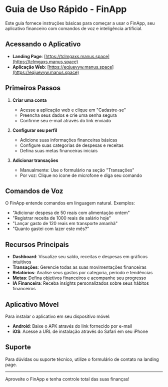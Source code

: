 # Guia de Uso Rápido - FinApp

Este guia fornece instruções básicas para começar a usar o FinApp, seu aplicativo financeiro com comandos de voz e inteligência artificial.

## Acessando o Aplicativo

- **Landing Page**: [https://tclmgaxs.manus.space](https://tclmgaxs.manus.space)
- **Aplicação Web**: [https://eqjuevyw.manus.space](https://eqjuevyw.manus.space)

## Primeiros Passos

1. **Criar uma conta**
   - Acesse a aplicação web e clique em "Cadastre-se"
   - Preencha seus dados e crie uma senha segura
   - Confirme seu e-mail através do link enviado

2. **Configurar seu perfil**
   - Adicione suas informações financeiras básicas
   - Configure suas categorias de despesas e receitas
   - Defina suas metas financeiras iniciais

3. **Adicionar transações**
   - Manualmente: Use o formulário na seção "Transações"
   - Por voz: Clique no ícone de microfone e diga seu comando

## Comandos de Voz

O FinApp entende comandos em linguagem natural. Exemplos:

- "Adicionar despesa de 50 reais com alimentação ontem"
- "Registrar receita de 1000 reais de salário hoje"
- "Lançar gasto de 120 reais em transporte amanhã"
- "Quanto gastei com lazer este mês?"

## Recursos Principais

- **Dashboard**: Visualize seu saldo, receitas e despesas em gráficos intuitivos
- **Transações**: Gerencie todas as suas movimentações financeiras
- **Relatórios**: Analise seus gastos por categoria, período e tendências
- **Metas**: Defina objetivos financeiros e acompanhe seu progresso
- **IA Financeira**: Receba insights personalizados sobre seus hábitos financeiros

## Aplicativo Móvel

Para instalar o aplicativo em seu dispositivo móvel:

- **Android**: Baixe o APK através do link fornecido por e-mail
- **iOS**: Acesse a URL de instalação através do Safari em seu iPhone

## Suporte

Para dúvidas ou suporte técnico, utilize o formulário de contato na landing page.

---

Aproveite o FinApp e tenha controle total das suas finanças!
